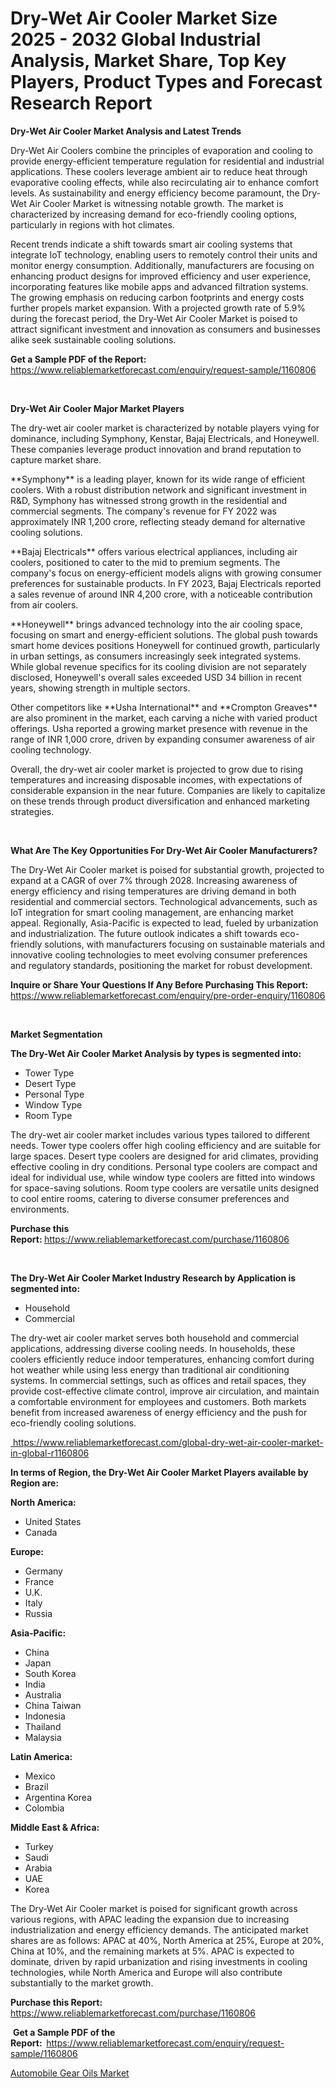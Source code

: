 <p><h1>Dry-Wet Air Cooler Market Size 2025 - 2032 Global Industrial Analysis, Market Share, Top Key Players, Product Types and Forecast Research Report</h1></p><p><strong>Dry-Wet Air Cooler Market Analysis and Latest Trends</strong></p>
<p><p>Dry-Wet Air Coolers combine the principles of evaporation and cooling to provide energy-efficient temperature regulation for residential and industrial applications. These coolers leverage ambient air to reduce heat through evaporative cooling effects, while also recirculating air to enhance comfort levels. As sustainability and energy efficiency become paramount, the Dry-Wet Air Cooler Market is witnessing notable growth. The market is characterized by increasing demand for eco-friendly cooling options, particularly in regions with hot climates. </p><p>Recent trends indicate a shift towards smart air cooling systems that integrate IoT technology, enabling users to remotely control their units and monitor energy consumption. Additionally, manufacturers are focusing on enhancing product designs for improved efficiency and user experience, incorporating features like mobile apps and advanced filtration systems. The growing emphasis on reducing carbon footprints and energy costs further propels market expansion. With a projected growth rate of 5.9% during the forecast period, the Dry-Wet Air Cooler Market is poised to attract significant investment and innovation as consumers and businesses alike seek sustainable cooling solutions.</p></p>
<p><strong>Get a Sample PDF of the Report:&nbsp;</strong> <a href="https://www.reliablemarketforecast.com/enquiry/request-sample/1160806?utm_campaign=2740&utm_medium=2&utm_source=Github&utm_content=ia&utm_term=22032025&utm_id=dry-wet-air-cooler">https://www.reliablemarketforecast.com/enquiry/request-sample/1160806</a></p>
<p>&nbsp;</p>
<p><strong>Dry-Wet Air Cooler Major Market Players</strong></p>
<p><p>The dry-wet air cooler market is characterized by notable players vying for dominance, including Symphony, Kenstar, Bajaj Electricals, and Honeywell. These companies leverage product innovation and brand reputation to capture market share.</p><p>**Symphony** is a leading player, known for its wide range of efficient coolers. With a robust distribution network and significant investment in R&D, Symphony has witnessed strong growth in the residential and commercial segments. The company's revenue for FY 2022 was approximately INR 1,200 crore, reflecting steady demand for alternative cooling solutions.</p><p>**Bajaj Electricals** offers various electrical appliances, including air coolers, positioned to cater to the mid to premium segments. The company's focus on energy-efficient models aligns with growing consumer preferences for sustainable products. In FY 2023, Bajaj Electricals reported a sales revenue of around INR 4,200 crore, with a noticeable contribution from air coolers.</p><p>**Honeywell** brings advanced technology into the air cooling space, focusing on smart and energy-efficient solutions. The global push towards smart home devices positions Honeywell for continued growth, particularly in urban settings, as consumers increasingly seek integrated systems. While global revenue specifics for its cooling division are not separately disclosed, Honeywell's overall sales exceeded USD 34 billion in recent years, showing strength in multiple sectors.</p><p>Other competitors like **Usha International** and **Crompton Greaves** are also prominent in the market, each carving a niche with varied product offerings. Usha reported a growing market presence with revenue in the range of INR 1,000 crore, driven by expanding consumer awareness of air cooling technology. </p><p>Overall, the dry-wet air cooler market is projected to grow due to rising temperatures and increasing disposable incomes, with expectations of considerable expansion in the near future. Companies are likely to capitalize on these trends through product diversification and enhanced marketing strategies.</p></p>
<p>&nbsp;</p>
<p><strong>What Are The Key Opportunities For Dry-Wet Air Cooler Manufacturers?</strong></p>
<p><p>The Dry-Wet Air Cooler market is poised for substantial growth, projected to expand at a CAGR of over 7% through 2028. Increasing awareness of energy efficiency and rising temperatures are driving demand in both residential and commercial sectors. Technological advancements, such as IoT integration for smart cooling management, are enhancing market appeal. Regionally, Asia-Pacific is expected to lead, fueled by urbanization and industrialization. The future outlook indicates a shift towards eco-friendly solutions, with manufacturers focusing on sustainable materials and innovative cooling technologies to meet evolving consumer preferences and regulatory standards, positioning the market for robust development.</p></p>
<p><strong>Inquire or Share Your Questions If Any Before Purchasing This Report:</strong> <a href="https://www.reliablemarketforecast.com/enquiry/pre-order-enquiry/1160806?utm_campaign=2740&utm_medium=2&utm_source=Github&utm_content=ia&utm_term=22032025&utm_id=dry-wet-air-cooler">https://www.reliablemarketforecast.com/enquiry/pre-order-enquiry/1160806</a></p>
<p>&nbsp;</p>
<p><strong>Market Segmentation</strong></p>
<p><strong>The Dry-Wet Air Cooler Market Analysis by types is segmented into:</strong></p>
<p><ul><li>Tower Type</li><li>Desert Type</li><li>Personal Type</li><li>Window Type</li><li>Room Type</li></ul></p>
<p><p>The dry-wet air cooler market includes various types tailored to different needs. Tower type coolers offer high cooling efficiency and are suitable for large spaces. Desert type coolers are designed for arid climates, providing effective cooling in dry conditions. Personal type coolers are compact and ideal for individual use, while window type coolers are fitted into windows for space-saving solutions. Room type coolers are versatile units designed to cool entire rooms, catering to diverse consumer preferences and environments.</p></p>
<p><strong>Purchase this Report:&nbsp;</strong><a href="https://www.reliablemarketforecast.com/purchase/1160806?utm_campaign=2740&utm_medium=2&utm_source=Github&utm_content=ia&utm_term=22032025&utm_id=dry-wet-air-cooler">https://www.reliablemarketforecast.com/purchase/1160806</a></p>
<p>&nbsp;</p>
<p><strong>The Dry-Wet Air Cooler Market Industry Research by Application is segmented into:</strong></p>
<p><ul><li>Household</li><li>Commercial</li></ul></p>
<p><p>The dry-wet air cooler market serves both household and commercial applications, addressing diverse cooling needs. In households, these coolers efficiently reduce indoor temperatures, enhancing comfort during hot weather while using less energy than traditional air conditioning systems. In commercial settings, such as offices and retail spaces, they provide cost-effective climate control, improve air circulation, and maintain a comfortable environment for employees and customers. Both markets benefit from increased awareness of energy efficiency and the push for eco-friendly cooling solutions.</p></p>
<p><a href="https://www.reliablemarketforecast.com/global-dry-wet-air-cooler-market-in-global-r1160806?utm_campaign=2740&utm_medium=2&utm_source=Github&utm_content=ia&utm_term=22032025&utm_id=dry-wet-air-cooler">&nbsp;https://www.reliablemarketforecast.com/global-dry-wet-air-cooler-market-in-global-r1160806</a></p>
<p><strong>In terms of Region, the Dry-Wet Air Cooler Market Players available by Region are:</strong></p>
<p>
    <p> <strong> North America: </strong>
        <ul>
            <li>United States</li>
            <li>Canada</li>
        </ul>
        </p> 
    <p> <strong> Europe: </strong>
        <ul>
            <li>Germany</li>
            <li>France</li>
            <li>U.K.</li>
            <li>Italy</li>
            <li>Russia</li>
        </ul>
        </p> 
    <p> <strong> Asia-Pacific: </strong>
        <ul>
            <li>China</li>
            <li>Japan</li>
            <li>South Korea</li>
            <li>India</li>
            <li>Australia</li>
            <li>China Taiwan</li>
            <li>Indonesia</li>
            <li>Thailand</li>
            <li>Malaysia</li>
        </ul>
        </p> 
    <p> <strong> Latin America: </strong>
        <ul>
            <li>Mexico</li>
            <li>Brazil</li>
            <li>Argentina Korea</li>
            <li>Colombia</li>
        </ul>
        </p> 
    <p> <strong> Middle East & Africa: </strong>
        <ul>
            <li>Turkey</li>
            <li>Saudi</li>
            <li>Arabia</li>
            <li>UAE</li>
            <li>Korea</li>
        </ul>
    </p>
    </p>
<p><p>The Dry-Wet Air Cooler market is poised for significant growth across various regions, with APAC leading the expansion due to increasing industrialization and energy efficiency demands. The anticipated market shares are as follows: APAC at 40%, North America at 25%, Europe at 20%, China at 10%, and the remaining markets at 5%. APAC is expected to dominate, driven by rapid urbanization and rising investments in cooling technologies, while North America and Europe will also contribute substantially to the market growth.</p></p>
<p><strong>Purchase this Report: </strong><a href="https://www.reliablemarketforecast.com/purchase/1160806?utm_campaign=2740&utm_medium=2&utm_source=Github&utm_content=ia&utm_term=22032025&utm_id=dry-wet-air-cooler">https://www.reliablemarketforecast.com/purchase/1160806</a></p>
<p>&nbsp;<strong>Get a Sample PDF of the Report:&nbsp;&nbsp;</strong><a href="https://www.reliablemarketforecast.com/enquiry/request-sample/1160806?utm_campaign=2740&utm_medium=2&utm_source=Github&utm_content=ia&utm_term=22032025&utm_id=dry-wet-air-cooler">https://www.reliablemarketforecast.com/enquiry/request-sample/1160806</a></p>
<p><strong></strong></p>
<p><p><a href="https://github.com/xtysizov/Market-Research-Report-List-1/blob/main/automobile-gear-oils-market.md?utm_campaign=2740&utm_medium=2&utm_source=Github&utm_content=ia&utm_term=22032025&utm_id=dry-wet-air-cooler">Automobile Gear Oils Market</a></p></p>